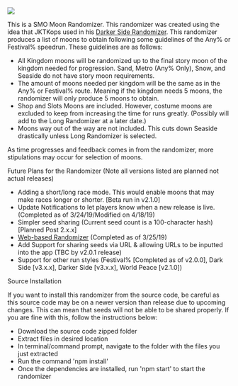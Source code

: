 <img src="https://smorando.rampantepsilon.site/banner.jpg"/>
<p>This is a SMO Moon Randomizer. This randomizer was created using the idea that JKTKops used in his <a href="https://github.com/JKTKops/Darker-Side-Randomizer">Darker Side Randomizer</a>. This randomizer produces a list of moons to obtain following some guidelines of the Any% or Festival% speedrun. These guidelines are as follows:
<ul>
<li>All Kingdom moons will be randomized up to the final story moon of the kingdom needed for progression. Sand, Metro (Any% Only), Snow, and Seaside do not have story moon requirements.</li>
<li>The amount of moons needed per kingdom will be the same as in the Any% or Festival% route. Meaning if the kingdom needs 5 moons, the randomizer will only produce 5 moons to obtain.</li>
<li>Shop and Slots Moons are included. However, costume moons are excluded to keep from increasing the time for runs greatly. (Possibly will add to the Long Randomizer at a later date.)
<li>Moons way out of the way are not included. This cuts down Seaside drastically unless Long Randomizer is selected.
</ul>
As time progresses and feedback comes in from the randomizer, more stipulations may occur for selection of moons.</p>
<p>Future Plans for the Randomizer (Note all versions listed are planned not actual releases)
<ul>
<li>Adding a short/long race mode. This would enable moons that may make races longer or shorter. [Beta run in v2.1.0]</li>
<li>Update Notifications to let players know when a new release is live. (Completed as of 3/24/19/Modified on 4/18/19)</li>
<li>Simpler seed sharing (Current seed count is a 100-character hash) [Planned Post 2.x.x]</li>
<li><a href="https://smorando.rampantepsilon.site">Web-based Randomizer</a> (Completed as of 3/25/19)</li>
<li>Add Support for sharing seeds via URL & allowing URLs to be inputted into the app (TBC by v2.0.1 release)</li>
<li>Support for other run styles (Festival% [Completed as of v2.0.0], Dark Side [v3.x.x], Darker Side [v3.x.x], World Peace [v2.1.0])</li>
</ul>
</p>
<p>Source Installation</p>
<p>If you want to install this randomizer from the source code, be careful as this source code may be on a newer version than release due to upcoming changes. This can mean that seeds will not be able to be shared properly. If you are fine with this, follow the instructions below:
<ul>
<li>Download the source code zipped folder</li>
<li>Extract files in desired location</li>
<li>In terminal/command prompt, navigate to the folder with the files you just extracted</li>
<li>Run the command 'npm install'</li>
<li>Once the dependencies are installed, run 'npm start' to start the randomizer</li>
</ul>
</p>
